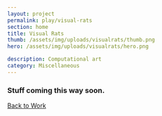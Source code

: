 ```yaml
---
layout: project
permalink: play/visual-rats
section: home
title: Visual Rats
thumb: /assets/img/uploads/visualrats/thumb.png
hero: /assets/img/uploads/visualrats/hero.png

description: Computational art
category: Miscellaneous
---
```


### Stuff coming this way soon.

<a href="/">Back to Work</a>
